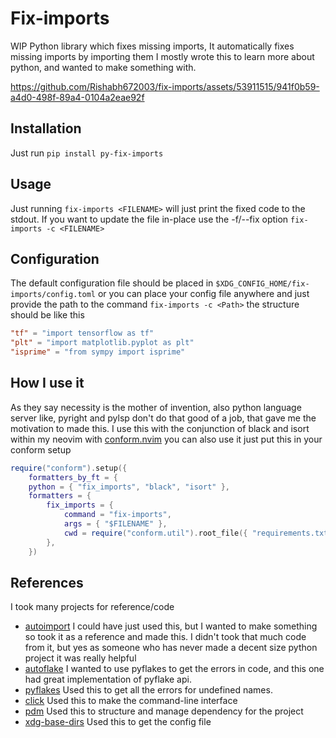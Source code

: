 # Fix-imports

WIP Python library which fixes missing imports, It automatically fixes missing imports by importing them
I mostly wrote this to learn more about python, and wanted to make something with.


https://github.com/Rishabh672003/fix-imports/assets/53911515/941f0b59-a4d0-498f-89a4-0104a2eae92f


## Installation

Just run `pip install py-fix-imports`

## Usage

Just running `fix-imports <FILENAME>` will just print the fixed code to the stdout.
If you want to update the file in-place use the -f/--fix option `fix-imports -c <FILENAME>`

## Configuration

The default configuration file should be placed in `$XDG_CONFIG_HOME/fix-imports/config.toml`
or you can place your config file anywhere and just provide the path to the command `fix-imports -c <Path>`
the structure should be like this

```toml
"tf" = "import tensorflow as tf"
"plt" = "import matplotlib.pyplot as plt"
"isprime" = "from sympy import isprime"
```

## How I use it

As they say necessity is the mother of invention, also python language server like, pyright and pylsp don't do that good
of a job, that gave me the motivation to made this. I use this with the conjunction of black and isort within my neovim
with [conform.nvim](https://github.com/stevearc/conform.nvim) you can also use it just put this in your conform setup

```lua
require("conform").setup({
    formatters_by_ft = {
    python = { "fix_imports", "black", "isort" },
    formatters = {
        fix_imports = {
            command = "fix-imports",
            args = { "$FILENAME" },
            cwd = require("conform.util").root_file({ "requirements.txt", "pyproject.toml" }),
        },
    })
```

## References

I took many projects for reference/code

- [autoimport](https://lyz-code.github.io/autoimport/) I could have just used this, but I wanted to make something so
  took it as a reference and made this. I didn't took that much code from it, but yes as someone who has never made a
  decent size python project it was really helpful
- [autoflake](https://pypi.org/project/autoflake/) I wanted to use pyflakes to get the errors in code, and this one had
  great implementation of pyflake api.
- [pyflakes](https://pypi.org/project/pyflakes/) Used this to get all the errors for undefined names.
- [click](https://click.palletsprojects.com/en/8.1.x/) Used this to make the command-line interface
- [pdm](https://github.com/pdm-project/pdm) Used this to structure and manage dependency for the project
- [xdg-base-dirs](https://github.com/srstevenson/xdg-base-dirs) Used this to get the config file
